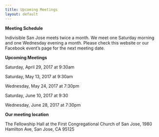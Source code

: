```yaml
---
title: Upcoming Meetings
layout: default
---
```


**Meeting Schedule**

Indivisible San Jose meets twice a month. We meet one Saturday morning and one Wednesday evening a month. Please check this website or our Facebook event’s page for the next meeting date.

**Upcoming Meetings**

Saturday, April 29, 2017 at 9:30am

Saturday, May 13, 2017 at 9:30am

Wednesday, May 24, 2017 at 7:30pm

Saturday, June 10, 2017 at 9:30

Wednesday, June 28, 2017 at 7:30pm

**Our meeting location**

The Fellowship Hall at the First Congregational Church of San Jose, 1980 Hamilton Ave, San Jose, CA 95125